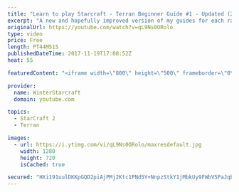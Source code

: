 ```yaml
---
title: "Learn to play Starcraft - Terran Beginner Guide #1 - Updated (2017 LOTV)"
excerpt: "A new and hopefully improved version of my guides for each race where I go over as many basics as possible while doing it live :)  I strongly believe that a super structured guide style is not very helpful compared to watching/playing the game actively.  Feedback is greatly appreciated. -- Watch live"
originalUrl: https://youtube.com/watch?v=qL9Ns0ORolo
type: video
price: Free
length: PT44M51S
publishedDateTime: 2017-11-19T17:08:52Z
heat: 55

featuredContent: "<iframe width=\"800\" height=\"500\" frameborder=\"0\" src=\"https://www.youtube.com/embed/qL9Ns0ORolo\" allow=\"accelerometer; autoplay; encrypted-media; gyroscope; picture-in-picture\" allowfullscreen></iframe>"

provider:
  name: WinterStarcraft
  domain: youtube.com

topics:
  - StarCraft 2
  - Terran

images:
  - url: https://i.ytimg.com/vi/qL9Ns0ORolo/maxresdefault.jpg
    width: 1280
    height: 720
    isCached: true

secured: "HXi191uulDKKpGQD2piAjPMj2Ktc1PNd5Y+NnpzStkY1jMbkUy9FWbV5PaJqbckuj03WQEw5zp8Xv8D8WzCIQAv50Hq98K6yLMJKL0GsO8vYk37y9p5pC2J2+fT7spDxbGBLBWiiz/4zyAByuAkD3DRx3ApzWV5GrXO5qZn58GmgM60Ou48+n2/K+fzxTnXdCZS0D1NpuSNhizedaHr1V61RgWYIAEnL6CWb74GyXQx4Ia6k3dAztCQUZJAzSGX5wLG2vJ9XChfd6T74XX/SyFP8DaGyohbFmaeF1mbKRO5vyWfPSbCVw55Uizi+AeOMYtLNwN5hJvAXvewda1i5/LzTISSHx0pyAuJSh3x3lKGHdpnkNoQcVNgCyO8VN5kgM/zdwYW/UN/M2pINIgrBLeRZZg0Qr/edHdEg9zmaFaCiUQQhE7BfXxRe6ixv2SZP;Rt6/DiIarzIpP2s3xVGebw=="
---
```


